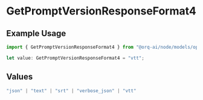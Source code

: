 # GetPromptVersionResponseFormat4

## Example Usage

```typescript
import { GetPromptVersionResponseFormat4 } from "@orq-ai/node/models/operations";

let value: GetPromptVersionResponseFormat4 = "vtt";
```

## Values

```typescript
"json" | "text" | "srt" | "verbose_json" | "vtt"
```